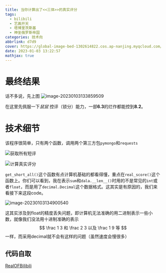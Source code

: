 ```yaml
---
title: 当你计算出了<<三体>>的真实评分
tags:
  - bilibili
  - 艺画开天
  - 塔博里茨斯基
  - 神圣俄罗斯帝国
categories: 技术向
abbrlink: d7d9
cover: https://global-image-bed-1302614822.cos.ap-nanjing.myqcloud.com/images99952813cd6fc722ccbb9ae9cc60ff809ef6bd10.jpg
date: 2023-01-03 13:22:57
mathjax: true
---
```

# 最终结果
话不多说，先上图
![image-20230103133859509](https://global-image-bed-1302614822.cos.ap-nanjing.myqcloud.com/imagesimage-20230103133859509.png)

在这里先佩服一下*鼠鼠* 控评（锁分）能力，一部**6.3**的烂作都能控到**8.2**。

# 技术细节

该程序很简单，只有两个函数，调用两个第三方包`pymongo`和`requests`

![获取所有短评](https://global-image-bed-1302614822.cos.ap-nanjing.myqcloud.com/images202301031346994.png)

![计算真实评分](https://global-image-bed-1302614822.cos.ap-nanjing.myqcloud.com/images202301031345059.png)

`get_short_all()`这个函数有点计算机基础的都看得懂，重点在`real_score()`这个函数上。你们可以看到，我在表示`sum`和`dala.__len__()`时用的不是常见的`int`或者`float`，而是用了`decimal.Decimal`这个数据格式。这其实是有原因的，我们来看接下来这段code。

![image-20230103134900540](https://global-image-bed-1302614822.cos.ap-nanjing.myqcloud.com/images202301031349839.png)

这其实涉及到float的精度丢失问题，即计算机无法准确的用二进制表示一些小数，就像我们没法用十进制准确的表示
$$
\frac 1 3 和
\frac 2 3 以及
\frac 1 9 等
$$
一样，而采用decimal就不会有这样的问题（虽然速度会慢很多）

## 代码自取

[RealOFBilibili](https://github.com/XYCode-Kerman/realofbilibili)
